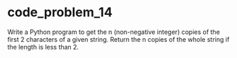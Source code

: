 # code_problem_14
Write a Python program to get the n (non-negative integer) copies of the first 2 characters of a given string.  Return the n copies of the whole string if the length is less than 2.
